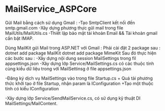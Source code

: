 # MailService_ASPCore
Gửi Mail bằng cách sử dụng Gmail :
  -Tạo SmtpClient kết nối đến smtp.gmail.com
  -Xây dựng phương thực gửi mail  trong file MailUtils/MailUtils.cs
  -Thiết lập bảo mật tài khoản Email && Tài khoản gmail cần bật IMAP.
  


Dùng MailKit gửi Mail trong ASP.NET với Gmail :
Phải cài đặt 2 package sau : 
    dotnet add package MailKit
    dotnet add package MimeKit
 Sau đó thực hiện các bước sau : 
 -Xây dựng nội dung session MailSettings trong fil appsettings.json
 -Xây dựng lớp Service/MailSettings.cs có các thuộc tính cùng kiểu dữ liệu trong với MailSettinsg ở file appsettings.json
 
 -Đăng ký dịch vụ MailSettings vào trong file Startup.cs
    + Quá tải phương thức khởi tạo ở file Startup, nhận param là IConfiguration
    +Tạo một thuộc tính có kiểu IConfiguration
    
 -Xây dựng lớp Service/SendMailService.cs, có sử dụng kỹ thuật DI MailSettings/MailContent.
    
    
    
    
